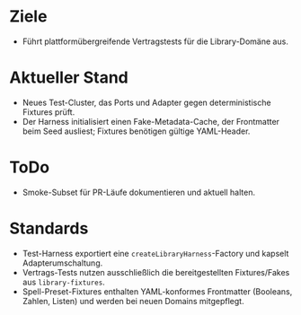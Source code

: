 # Ziele
- Führt plattformübergreifende Vertragstests für die Library-Domäne aus.

# Aktueller Stand
- Neues Test-Cluster, das Ports und Adapter gegen deterministische Fixtures prüft.
- Der Harness initialisiert einen Fake-Metadata-Cache, der Frontmatter beim Seed ausliest; Fixtures benötigen gültige YAML-Header.

# ToDo
- Smoke-Subset für PR-Läufe dokumentieren und aktuell halten.

# Standards
- Test-Harness exportiert eine `createLibraryHarness`-Factory und kapselt Adapterumschaltung.
- Vertrags-Tests nutzen ausschließlich die bereitgestellten Fixtures/Fakes aus `library-fixtures`.
- Spell-Preset-Fixtures enthalten YAML-konformes Frontmatter (Booleans, Zahlen, Listen) und werden bei neuen Domains mitgepflegt.
